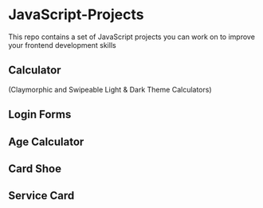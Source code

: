 # JavaScript-Projects
This repo contains a set of JavaScript projects you can work on to improve your frontend development skills

## Calculator 
(Claymorphic and Swipeable Light & Dark Theme Calculators)
## Login Forms
## Age Calculator
## Card Shoe
## Service Card
